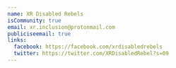 ```yaml
---
name: XR Disabled Rebels
isCommunity: true
email: xr.inclusion@protonmail.com
publiciseemail: true
links:
  facebook: https://facebook.com/xrdisabledrebels
  twitter: https://twitter.com/XRDisabledRebel?s=09
---
```

